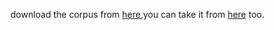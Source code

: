 download the corpus from [here](https://drive.google.com/file/d/11iTI9YpShmEkMHMzj4sERn8Fs4Cpty7N/view?usp=sharing),you can take it from [here](https://huggingface.co/datasets/gaokerena/medical_corpus) too.
